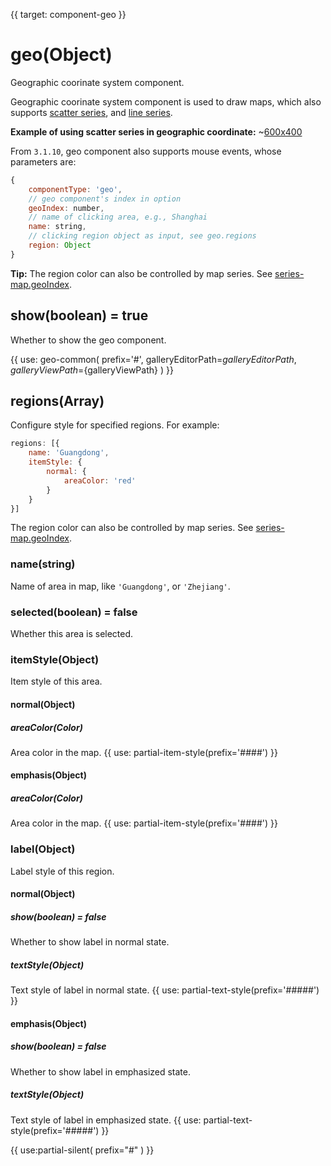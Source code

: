 {{ target: component-geo }}

# geo(Object)

Geographic coorinate system component.

Geographic coorinate system component is used to draw maps, which also supports [scatter series](~series-scatter), and [line series](~series-lines).

**Example of using scatter series in geographic coordinate:**
~[600x400](${galleryViewPath}scatter-map&edit=1&reset=1)


From `3.1.10`, geo component also supports mouse events, whose parameters are:

```js
{
    componentType: 'geo',
    // geo component's index in option
    geoIndex: number,
    // name of clicking area, e.g., Shanghai
    name: string,
    // clicking region object as input, see geo.regions
    region: Object
}
```

**Tip:**
The region color can also be controlled by map series. See [series-map.geoIndex](~series-map.geoIndex).


## show(boolean) = true

Whether to show the geo component.

{{ use: geo-common(
    prefix='#',
    galleryEditorPath=${galleryEditorPath},
    galleryViewPath=${galleryViewPath}
) }}

## regions(Array)
Configure style for specified regions.
For example:
```js
regions: [{
    name: 'Guangdong',
    itemStyle: {
        normal: {
            areaColor: 'red'
        }
    }
}]
```

The region color can also be controlled by map series. See [series-map.geoIndex](~series-map.geoIndex).


### name(string)
Name of area in map, like `'Guangdong'`, or `'Zhejiang'`.

### selected(boolean) = false
Whether this area is selected.

### itemStyle(Object)
Item style of this area.
#### normal(Object)
##### areaColor(Color)
Area color in the map.
{{ use: partial-item-style(prefix='####') }}
#### emphasis(Object)
##### areaColor(Color)
Area color in the map.
{{ use: partial-item-style(prefix='####') }}

### label(Object)
Label style of this region.
#### normal(Object)
##### show(boolean) = false
Whether to show label in normal state.
##### textStyle(Object)
Text style of label in normal state.
{{ use: partial-text-style(prefix='#####') }}
#### emphasis(Object)
##### show(boolean) = false
Whether to show label in emphasized state.
##### textStyle(Object)
Text style of label in emphasized state.
{{ use: partial-text-style(prefix='#####') }}



{{ use:partial-silent(
    prefix="#"
) }}
